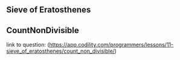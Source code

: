## Sieve of Eratosthenes
## CountNonDivisible
link to question: (https://app.codility.com/programmers/lessons/11-sieve_of_eratosthenes/count_non_divisible/)
